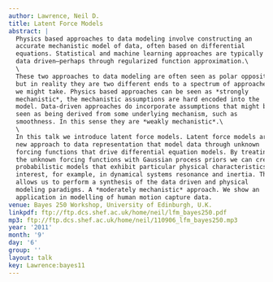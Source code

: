 ```yaml
---
author: Lawrence, Neil D.
title: Latent Force Models
abstract: |
  Physics based approaches to data modeling involve constructing an
  accurate mechanistic model of data, often based on differential
  equations. Statistical and machine learning approaches are typically
  data driven—perhaps through regularized function approximation.\
  \
  These two approaches to data modeling are often seen as polar opposites,
  but in reality they are two different ends to a spectrum of approaches
  we might take. Physics based approaches can be seen as *strongly
  mechanistic*, the mechanistic assumptions are hard encoded into the
  model. Data-driven approaches do incorporate assumptions that might be
  seen as being derived from some underlying mechanism, such as
  smoothness. In this sense they are *weakly mechanistic*.\
  \
  In this talk we introduce latent force models. Latent force models are a
  new approach to data representation that model data through unknown
  forcing functions that drive differential equation models. By treating
  the unknown forcing functions with Gaussian process priors we can create
  probabilistic models that exhibit particular physical characteristics of
  interest, for example, in dynamical systems resonance and inertia. This
  allows us to perform a synthesis of the data driven and physical
  modeling paradigms. A *moderately mechanistic* approach. We show an
  application in modelling of human motion capture data.
venue: Bayes 250 Workshop, University of Edinburgh, U.K.
linkpdf: ftp://ftp.dcs.shef.ac.uk/home/neil/lfm_bayes250.pdf
mp3: ftp://ftp.dcs.shef.ac.uk/home/neil/110906_lfm_bayes250.mp3
year: '2011'
month: '9'
day: '6'
group: ''
layout: talk
key: Lawrence:bayes11
---
```

